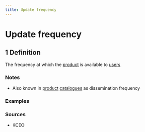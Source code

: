 ```yaml
---
title: Update frequency
---
```


# Update frequency

## 1 Definition

The frequency at which the [product](../product) is available to [users](../user).  

### Notes 
- Also known in [product](../product) [catalogues](../catalogue) as dissemination frequency

### Examples 

### Sources
- KCEO